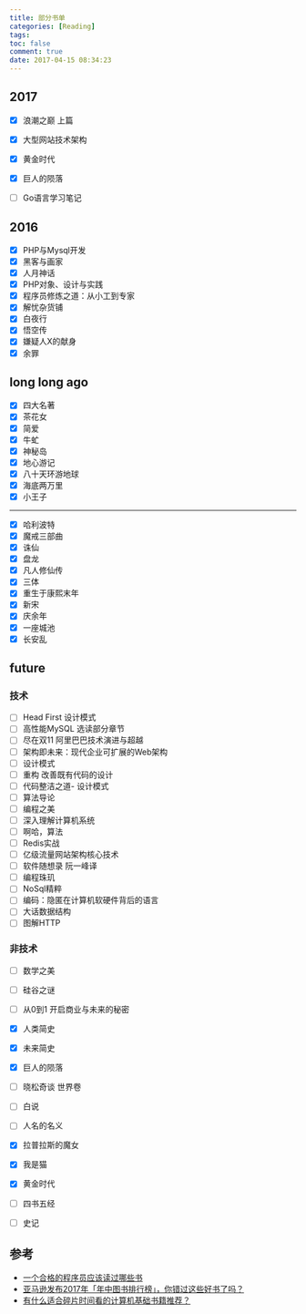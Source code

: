 ```yaml
---
title: 部分书单
categories: [Reading]
tags:
toc: false
comment: true
date: 2017-04-15 08:34:23
---
```






<!--more-->



## 2017


- [x] 浪潮之巅 上篇
- [x] 大型网站技术架构
- [x] 黄金时代
- [x] 巨人的陨落
- [ ] Go语言学习笔记


## 2016

- [x] PHP与Mysql开发
- [x] 黑客与画家
- [x] 人月神话
- [x] PHP对象、设计与实践
- [x] 程序员修炼之道：从小工到专家
- [x] 解忧杂货铺
- [x] 白夜行
- [x] 悟空传
- [x] 嫌疑人X的献身
- [x] 余罪

## long long ago

- [x] 四大名著
- [x] 茶花女
- [x] 简爱
- [x] 牛虻
- [x] 神秘岛
- [x] 地心游记
- [x] 八十天环游地球
- [x] 海底两万里
- [x] 小王子
---
- [x] 哈利波特
- [x] 魔戒三部曲
- [x] 诛仙
- [x] 盘龙
- [x] 凡人修仙传
- [x] 三体
- [x] 重生于康熙末年
- [x] 新宋
- [x] 庆余年
- [x] 一座城池
- [x] 长安乱

## future


### 技术
- [ ] Head First 设计模式
- [ ] 高性能MySQL 选读部分章节
- [ ] 尽在双11 阿里巴巴技术演进与超越
- [ ] 架构即未来：现代企业可扩展的Web架构
- [ ] 设计模式
- [ ] 重构 改善既有代码的设计
- [ ] 代码整洁之道- 设计模式
- [ ] 算法导论
- [ ] 编程之美
- [ ] 深入理解计算机系统
- [ ] 啊哈，算法
- [ ] Redis实战
- [ ] 亿级流量网站架构核心技术
- [ ] 软件随想录 阮一峰译
- [ ] 编程珠玑
- [ ] NoSql精粹
- [ ] 编码：隐匿在计算机软硬件背后的语言
- [ ] 大话数据结构
- [ ] 图解HTTP

### 非技术
- [ ] 数学之美
- [ ] 硅谷之谜
- [ ] 从0到1 开启商业与未来的秘密
- [x] 人类简史
- [x] 未来简史
- [x] 巨人的陨落
- [ ] 晓松奇谈 世界卷
- [ ] 白说
- [ ] 人名的名义
- [x] 拉普拉斯的魔女
- [x] 我是猫
- [x] 黄金时代
- [ ] 四书五经
- [ ] 史记




## 参考

- [一个合格的程序员应该读过哪些书](http://justjavac.com/other/2012/05/15/qualified-programmer-should-read-what-books.html)
- [亚马逊发布2017年「年中图书排行榜」，你错过这些好书了吗？](https://mp.weixin.qq.com/s?__biz=MzAwOTEzMTkzNw==&mid=2663317800&idx=1&sn=94d9b33cd10b3b4583c575cc6b92784c&chksm=802fe3e6b7586af098f249fa918f69d38e094fab0a67507a72ad45016af7ab356138cb23bca1&scene=0&key=edbc4bce6a6454e85f600b7226992889819a89ac457f62a882e806d0e02863b0c1c0d4417e7ed0646b21f141b1f0946e7b268b1f3b210295b42df4d4822129424087796c6f176383a7a0de56c0b39685&ascene=0&uin=MTEwMTU2ODg0MQ%3D%3D&devicetype=iMac+Macmini7%2C1+OSX+OSX+10.12.5+build(16F73)&version=12020810&nettype=WIFI&fontScale=100&pass_ticket=rv0%2BqdK7p3KYwRpkx7OD6umvDwQE8y%2BHU37tvE92RVIUiI7QwLnMlQbXVbqM75ra)
- [有什么适合碎片时间看的计算机基础书籍推荐？](https://www.zhihu.com/question/43605497)
